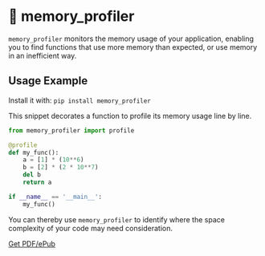 # 🧠 memory_profiler

`memory_profiler` monitors the memory usage of your application, enabling you to find functions that use more memory than expected, or use memory in an inefficient way. 

## Usage Example

Install it with: `pip install memory_profiler`

This snippet decorates a function to profile its memory usage line by line.

```python
from memory_profiler import profile

@profile
def my_func():
    a = [1] * (10**6)
    b = [2] * (2 * 10**7)
    del b
    return a

if __name__ == '__main__':
    my_func()
```

You can thereby use `memory_profiler` to identify where the space complexity of your code may need consideration. 


[Get PDF/ePub](https://makepythonfaster.gumroad.com/l/get)
